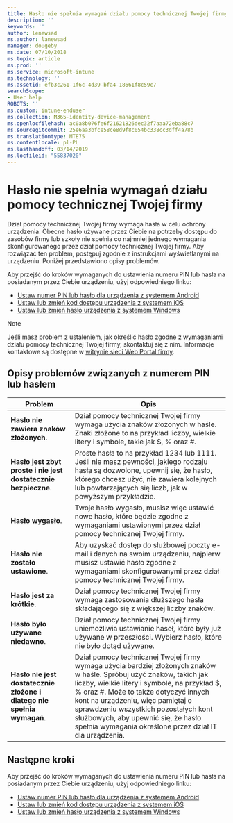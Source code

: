 ```yaml
---
title: Hasło nie spełnia wymagań działu pomocy technicznej Twojej firmy | Microsoft Docs
description: ''
keywords: ''
author: lenewsad
ms.author: lanewsad
manager: dougeby
ms.date: 07/10/2018
ms.topic: article
ms.prod: ''
ms.service: microsoft-intune
ms.technology: ''
ms.assetid: efb3c261-1f6c-4d39-bfa4-18661f8c59c7
searchScope:
- User help
ROBOTS: ''
ms.custom: intune-enduser
ms.collection: M365-identity-device-management
ms.openlocfilehash: ac0a8b076fe6f21621826dec32f7aaa72eba88c7
ms.sourcegitcommit: 25e6aa3bfce58ce8d9f8c054bc338cc3dff4a78b
ms.translationtype: MTE75
ms.contentlocale: pl-PL
ms.lasthandoff: 03/14/2019
ms.locfileid: "55837020"
---
```

# <a name="your-password-does-not-meet-your-company-supports-requirements"></a>Hasło nie spełnia wymagań działu pomocy technicznej Twojej firmy

Dział pomocy technicznej Twojej firmy wymaga hasła w celu ochrony urządzenia. Obecne hasło używane przez Ciebie na potrzeby dostępu do zasobów firmy lub szkoły nie spełnia co najmniej jednego wymagania skonfigurowanego przez dział pomocy technicznej Twojej firmy. Aby rozwiązać ten problem, postępuj zgodnie z instrukcjami wyświetlanymi na urządzeniu. Poniżej przedstawiono opisy problemów.

Aby przejść do kroków wymaganych do ustawienia numeru PIN lub hasła na posiadanym przez Ciebie urządzeniu, użyj odpowiedniego linku:

- [Ustaw numer PIN lub hasło dla urządzenia z systemem Android](set-your-pin-or-password-android.md)
- [Ustaw lub zmień kod dostępu urządzenia z systemem iOS](set-or-change-your-passcode-ios.md)
- [Ustaw lub zmień hasło urządzenia z systemem Windows](set-or-change-your-password-windows.md)

> [!NOTE]
> Jeśli masz problem z ustaleniem, jak określić hasło zgodne z wymaganiami działu pomocy technicznej Twojej firmy, skontaktuj się z nim. Informacje kontaktowe są dostępne w [witrynie sieci Web Portal firmy](https://go.microsoft.com/fwlink/?linkid=2010980).

## <a name="pin-or-password-issue-descriptions"></a>Opisy problemów związanych z numerem PIN lub hasłem

| **Problem** | **Opis** |
|-----------------------------------------------------|------------------------------------------------------------------------------------------------------------------------------------------------------------------------------------------------------------------------------------------------------------------------------------------------------------------------------------------------------------|
| **Hasło nie zawiera znaków złożonych**. | Dział pomocy technicznej Twojej firmy wymaga użycia znaków złożonych w haśle. Znaki złożone to na przykład liczby, wielkie litery i symbole, takie jak $, % oraz #. |
| **Hasło jest zbyt proste i nie jest dostatecznie bezpieczne**. | Proste hasła to na przykład 1234 lub 1111. Jeśli nie masz pewności, jakiego rodzaju hasła są dozwolone, upewnij się, że hasło, którego chcesz użyć, nie zawiera kolejnych lub powtarzających się liczb, jak w powyższym przykładzie. |
| **Hasło wygasło**. | Twoje hasło wygasło, musisz więc ustawić nowe hasło, które będzie zgodne z wymaganiami ustawionymi przez dział pomocy technicznej Twojej firmy. |
| **Hasło nie zostało ustawione**. | Aby uzyskać dostęp do służbowej poczty e-mail i danych na swoim urządzeniu, najpierw musisz ustawić hasło zgodne z wymaganiami skonfigurowanymi przez dział pomocy technicznej Twojej firmy. |
| **Hasło jest za krótkie**. | Dział pomocy technicznej Twojej firmy wymaga zastosowania dłuższego hasła składającego się z większej liczby znaków. |
| **Hasło było używane niedawno**. | Dział pomocy technicznej Twojej firmy uniemożliwia ustawianie haseł, które były już używane w przeszłości. Wybierz hasło, które nie było dotąd używane. |
| **Hasło nie jest dostatecznie złożone i dlatego nie spełnia wymagań**. | Dział pomocy technicznej Twojej firmy wymaga użycia bardziej złożonych znaków w haśle. Spróbuj użyć znaków, takich jak liczby, wielkie litery i symbole, na przykład $, % oraz #. Może to także dotyczyć innych kont na urządzeniu, więc pamiętaj o sprawdzeniu wszystkich pozostałych kont służbowych, aby upewnić się, że hasło spełnia wymagania określone przez dział IT dla urządzenia. |

## <a name="next-steps"></a>Następne kroki

Aby przejść do kroków wymaganych do ustawienia numeru PIN lub hasła na posiadanym przez Ciebie urządzeniu, użyj odpowiedniego linku:

- [Ustaw numer PIN lub hasło dla urządzenia z systemem Android](set-your-pin-or-password-android.md)
- [Ustaw lub zmień kod dostępu urządzenia z systemem iOS](set-or-change-your-passcode-ios.md)
- [Ustaw lub zmień hasło urządzenia z systemem Windows](set-or-change-your-password-windows.md)
